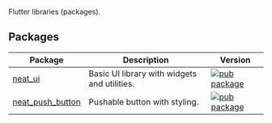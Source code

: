 Flutter libraries (packages).

## Packages

| Package | Description | Version |
| --- | --- | --- |
| [neat_ui](packages/neat_ui/) | Basic UI library with widgets and utilities. | [![pub package](https://img.shields.io/pub/v/neat_ui.svg)](https://pub.dev/packages/neat_ui) |
| [neat_push_button](packages/neat_push_button/) | Pushable button with styling. | [![pub package](https://img.shields.io/pub/v/neat_push_button.svg)](https://pub.dev/packages/neat_push_button) |